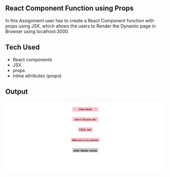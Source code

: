 ## React Component Function using Props

In this Assignment user has to create a React Component function with props using JSX, which allows the users to Render the Dynamic page in Browser using localhost:3000.

## Tech Used

- React components
- JSX
- props 
- inline attributes (props)

## Output

![expected output](\my-react-app\output\Capture.PNG)
